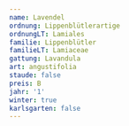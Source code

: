 ```yaml
---
name: Lavendel
ordnung: Lippenblütlerartige
ordnungLT: Lamiales
familie: Lippenblütler
familieLT: Lamiaceae
gattung: Lavandula
art: angustifolia
staude: false
preis: B
jahr: '1'
winter: true
karlsgarten: false
---
```

